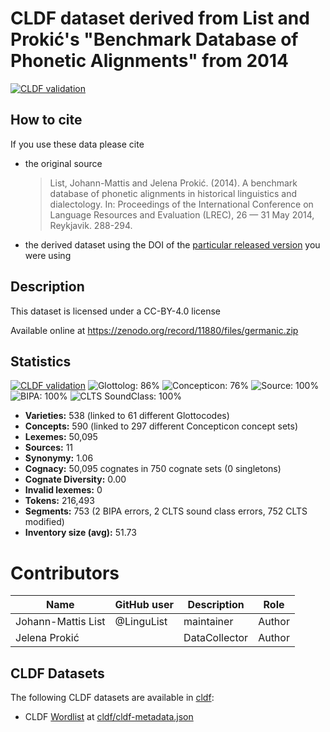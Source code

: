 # CLDF dataset derived from List and Prokić's "Benchmark Database of Phonetic Alignments" from 2014

[![CLDF validation](https://github.com/lexibank/bdpa/workflows/CLDF-validation/badge.svg)](https://github.com/lexibank/bdpa/actions?query=workflow%3ACLDF-validation)

## How to cite

If you use these data please cite
- the original source
  > List, Johann-Mattis and Jelena Prokić. (2014). A benchmark database of phonetic alignments in historical linguistics and dialectology. In: Proceedings of the International Conference on Language Resources and Evaluation (LREC), 26 — 31 May 2014, Reykjavik. 288-294.
- the derived dataset using the DOI of the [particular released version](../../releases/) you were using

## Description


This dataset is licensed under a CC-BY-4.0 license

Available online at https://zenodo.org/record/11880/files/germanic.zip

## Statistics


[![CLDF validation](https://github.com/lexibank/bdpa/workflows/CLDF-validation/badge.svg)](https://github.com/lexibank/bdpa/actions?query=workflow%3ACLDF-validation)
![Glottolog: 86%](https://img.shields.io/badge/Glottolog-86%25-yellowgreen.svg "Glottolog: 86%")
![Concepticon: 76%](https://img.shields.io/badge/Concepticon-76%25-yellow.svg "Concepticon: 76%")
![Source: 100%](https://img.shields.io/badge/Source-100%25-brightgreen.svg "Source: 100%")
![BIPA: 100%](https://img.shields.io/badge/BIPA-100%25-brightgreen.svg "BIPA: 100%")
![CLTS SoundClass: 100%](https://img.shields.io/badge/CLTS%20SoundClass-100%25-brightgreen.svg "CLTS SoundClass: 100%")

- **Varieties:** 538 (linked to 61 different Glottocodes)
- **Concepts:** 590 (linked to 297 different Concepticon concept sets)
- **Lexemes:** 50,095
- **Sources:** 11
- **Synonymy:** 1.06
- **Cognacy:** 50,095 cognates in 750 cognate sets (0 singletons)
- **Cognate Diversity:** 0.00
- **Invalid lexemes:** 0
- **Tokens:** 216,493
- **Segments:** 753 (2 BIPA errors, 2 CLTS sound class errors, 752 CLTS modified)
- **Inventory size (avg):** 51.73

# Contributors

Name | GitHub user | Description | Role
--- | --- | --- | ---
Johann-Mattis List | @LinguList | maintainer | Author
Jelena Prokić | | DataCollector | Author




## CLDF Datasets

The following CLDF datasets are available in [cldf](cldf):

- CLDF [Wordlist](https://github.com/cldf/cldf/tree/master/modules/Wordlist) at [cldf/cldf-metadata.json](cldf/cldf-metadata.json)